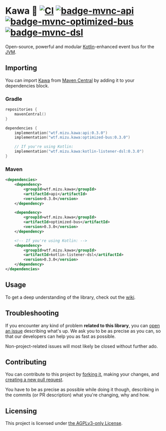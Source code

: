 # Kawa 🚀 [![CI][badge-ci]][ci] [![badge-mvnc-api] ![badge-mvnc-optimized-bus] ![badge-mvnc-dsl]][project-mvnc]

Open-source, powerful and modular [Kotlin][kotlin]-enhanced event bus for the [JVM][jvm].

## Importing

You can import [Kawa][project-url] from [Maven Central][mvnc] by adding it to your dependencies block.

### Gradle

```kt
repositories {
    mavenCentral()
}

dependencies {
    implementation("wtf.mizu.kawa:api:0.3.0")
    implementation("wtf.mizu.kawa:optimized-bus:0.3.0")

    // If you're using Kotlin:
    implementation("wtf.mizu.kawa:kotlin-listener-dsl:0.3.0")
}
```

### Maven

```xml
<dependencies>
    <dependency>
        <groupId>wtf.mizu.kawa</groupId>
        <artifactId>api</artifactId>
        <version>0.3.0</version>
    </dependency>

    <dependency>
        <groupId>wtf.mizu.kawa</groupId>
        <artifactId>optimized-bus</artifactId>
        <version>0.3.0</version>
    </dependency>

    <!-- If you're using Kotlin: -->
    <dependency>
        <groupId>wtf.mizu.kawa</groupId>
        <artifactId>kotlin-listener-dsl</artifactId>
        <version>0.3.0</version>
    </dependency>
</dependencies>
```

## Usage

To get a deep understanding of the library, check out the [wiki].


## Troubleshooting

If you encounter any kind of problem **related to this library**, you can [open an issue][new-issue] describing what's
up. We ask you to be as precise as you can, so that our developers can help you as fast as possible.

Non-project-related issues will most likely be closed without further ado.


## Contributing

You can contribute to this project by [forking it][fork], making your changes, and
[creating a new pull request][new-pr].

You have to be as precise as possible while doing it though, describing in the commits (or PR description) what you're
changing, why and how.


## Licensing

This project is licensed under [the AGPLv3-only License][license].


<!-- Links -->

[jvm]: https://adoptium.net "Adoptium website"

[kotlin]: https://kotlinlang.org "Kotlin website"

[mvnc]: https://repo1.maven.org/maven2/ "Maven Central website"


<!-- Project Links -->

[project-url]: https://github.com/MizuSoftware/kawa "Project homepage"

[fork]: https://github.com/MizuSoftware/kawa/fork "Fork this repository"

[new-pr]: https://github.com/MizuSoftware/kawa/pulls/new "Create a new pull request"

[new-issue]: https://github.com/MizuSoftware/kawa/issues/new "Create a new issue"

[wiki]: https://github.com/MizuSoftware/kawa/wiki "Project wiki"

[project-mvnc]: https://search.maven.org/search?g:wtf.mizu.kawa "Project Maven Central search"

[ci]: https://github.com/MizuSoftware/kawa/actions/workflows/build.yml "Continuous integration"

[license]: https://github.com/MizuSoftware/kawa/blob/main/LICENSE "LICENSE source file"


<!-- Badges -->

[badge-mvnc-api]: https://maven-badges.herokuapp.com/maven-central/wtf.mizu.kawa/api/badge.svg "API Maven Central badge"

[badge-mvnc-optimized-bus]: https://maven-badges.herokuapp.com/maven-central/wtf.mizu.kawa/optimized-bus/badge.svg "optimized-bus Maven Central badge"

[badge-mvnc-dsl]: https://maven-badges.herokuapp.com/maven-central/wtf.mizu.kawa/kotlin-listener-dsl/badge.svg "DSL Maven Central badge"

[badge-ci]: https://github.com/MizuSoftware/kawa/actions/workflows/build.yml/badge.svg?branch=main "CI badge"
